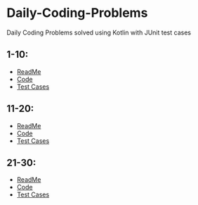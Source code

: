 # Daily-Coding-Problems
Daily Coding Problems solved using Kotlin with JUnit test cases

## 1-10:
- [ReadMe](https://github.com/adityapatil123/Daily-Coding-Problems/blob/master/README(1-10).md)
- [Code](https://github.com/adityapatil123/Daily-Coding-Problems/tree/master/src/main/kotlin/1-10)
- [Test Cases](https://github.com/adityapatil123/Daily-Coding-Problems/tree/master/src/test/kotlin/1-10)

## 11-20:
- [ReadMe](https://github.com/adityapatil123/Daily-Coding-Problems/blob/master/README(11-20).md)
- [Code](https://github.com/adityapatil123/Daily-Coding-Problems/tree/master/src/main/kotlin/11-20)
- [Test Cases](https://github.com/adityapatil123/Daily-Coding-Problems/tree/master/src/test/kotlin/11-20)

## 21-30:
- [ReadMe](https://github.com/adityapatil123/Daily-Coding-Problems/blob/master/README(21-30).md)
- [Code](https://github.com/adityapatil123/Daily-Coding-Problems/tree/master/src/main/kotlin/21-30)
- [Test Cases](https://github.com/adityapatil123/Daily-Coding-Problems/tree/master/src/test/kotlin/21-30)
